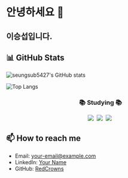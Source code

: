 # 안녕하세요 👋
## 이승섭입니다.

## 📊 GitHub Stats

![seungsub5427's GitHub stats](https://github-readme-stats.vercel.app/api?username=seungsub5427&show_icons=true&theme=radical)

![Top Langs](https://github-readme-stats.vercel.app/api/top-langs/?username=seungsub5427&layout=compact&theme=radical)

<h3 align="center">📚 Studying 📚</h3>
<div align="center">
  <img src="https://img.shields.io/badge/Js-F7DF1E?style=for-the-badge&logo=javascript&logoColor=black" />&nbsp
  <img src="https://img.shields.io/badge/Python-3776AB?style=for-the-badge&logo=python&logoColor=black" />&nbsp
  <img src="https://img.shields.io/badge/C++-00599C?style=for-the-badge&logo=cplusplus&logoColor=black" />&nbsp
</div>

## 📫 How to reach me

- Email: [your-email@example.com](mailto:your-email@example.com)
- LinkedIn: [Your Name](https://linkedin.com/in/yourprofile)
- GitHub: [RedCrowns](https://github.com/RedCrowns)

